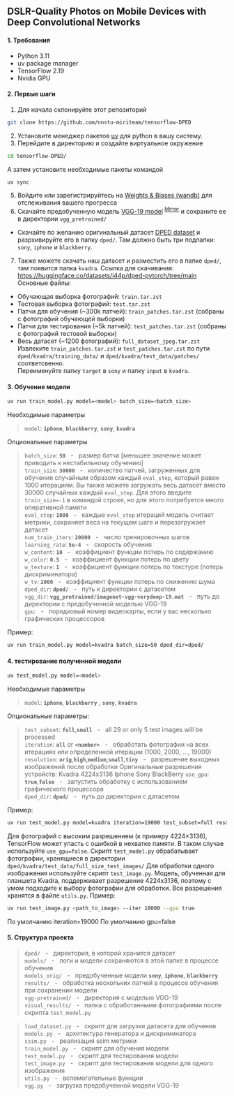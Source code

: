 
## DSLR-Quality Photos on Mobile Devices with Deep Convolutional Networks

#### 1. Требования
- Python 3.11
- uv package manager
- TensorFlow 2.19
- Nvidia GPU

#### 2. Первые шаги
1. Для начала склонируйте этот репозиторий
```bash
git clone https://github.com/nnstu-miriteam/tensorflow-DPED
```
2. Установите менеджер пакетов [uv](https://docs.astral.sh/uv/getting-started/installation) для python в вашу систему.
3. Перейдите в директорию и создайте виртуальное окружение
```bash
cd tensorflow-DPED/
```
А затем установите необходимые пакеты командой
```bash
uv sync
```
5. Войдите или зарегистрируйтесь на [Weights & Biases (wandb)](https://wandb.ai/) для отслеживания вашего прогресса
6. Скачайте предобученную модель [VGG-19 model](https://polybox.ethz.ch/index.php/s/7z5bHNg5r5a0g7k) <sup>[Mirror](https://drive.google.com/file/d/0BwOLOmqkYj-jMGRwaUR2UjhSNDQ/view?usp=sharing&resourcekey=0-Ff-0HUQsoKJxZ84trhsHpA)</sup> и сохраните ее в директории `vgg_pretrained/`
- Скачайте по желанию оригинальный датасет [DPED dataset](http://people.ee.ethz.ch/~ihnatova/#dataset) и разрхивируйте его в папку `dped/`. Там должно быть три подпапки: `sony`, `iphone` и `blackberry`.   
7. Также можете скачать наш датасет и разместить его в папке `dped/`, там появится папка `kvadra`.
Ссылка для скачивания: https://huggingface.co/datasets/i44p/dped-pytorch/tree/main
Основные файлы:
- Обучающая выборка фотографий: `train.tar.zst`
- Тестовая выборка фотографий: `test.tar.zst`
- Патчи для обучения (~300k патчей): `train_patches.tar.zst` (собраны с фотографий обучающей выборки)
- Патчи для тестирования (~5k патчей): `test_patches.tar.zst` (собраны с фотографий тестовой выборки)
- Весь датасет (~1200 фотографий): `full_dataset_jpeg.tar.zst`
Извлеките `train_patches.tar.zst` и `test_patches.tar.zst` по пути `dped/kvadra/training_data/` и `dped/kvadra/test_data/patches/` соответсвенно.  
Переименуйте папку `target` в `sony` и папку `input` в `kvadra`.

#### 3. Обучение модели
```bash
uv run train_model.py model=<model> batch_size=<batch_size>
```
Необходимые параметры

>`model`: **`iphone`**, **`blackberry`**, **`sony`**, **`kvadra`**

Опциональные параметры

>```batch_size```: **```50```** &nbsp; - &nbsp; размер батча [меньшее значение может приводить к нестабильному обучению] <br/>
>```train_size```: **```30000```** &nbsp; - &nbsp; количество патчей, загруженных для обучения случайным образом каждый `eval_step`, который равен 1000 итерациям. Вы также можете загружать весь датасет вместо 30000 случайных каждый `eval_step`. Для этого введите `train_size=-1` в командой строке, но для этого потребуется много оперативной памяти<br/>
>```eval_step```: **```1000```** &nbsp; - &nbsp; каждые ```eval_step``` итераций модель считает метрики, сохраняет веса на текущем шаге и перезагружает датасет<br/>
>```num_train_iters```: **```20000```** &nbsp; - &nbsp; число тренировочных шагов <br/>
>```learning_rate```: **```5e-4```** &nbsp; - &nbsp; скорость обучения <br/>
>```w_content```: **```10```** &nbsp; - &nbsp; коэффициент функции потерь по содержанию<br/>
>```w_color```: **```0.5```** &nbsp; - &nbsp; коэффициент функции потерь по цвету <br/>
>```w_texture```: **```1```** &nbsp; - &nbsp; коэффициент функции потерь по текстуре (потерь дискриминатора) <br/>
>```w_tv```: **```2000```** &nbsp; - &nbsp; коэффициент функции потерь по снижению шума<br/>
>```dped_dir```: **```dped/```** &nbsp; - &nbsp; путь к директории с датасетом<br/>
>```vgg_dir```: **```vgg_pretrained/imagenet-vgg-verydeep-19.mat```** &nbsp; - &nbsp; путь до директории с предобученной моделью VGG-19 <br/>
>```gpu```: &nbsp; - &nbsp; порядковый номер видеокарты, если у вас несколько графических процессоров<br/>

Пример:

```bash
uv run train_model.py model=kvadra batch_size=50 dped_dir=dped/
```

#### 4. тестирование полученной модели

```bash
uv test_model.py model=<model>
```

Необходимые параметры

>```model```: **```iphone```**, **```blackberry```** , **```sony```**, **`kvadra`**

Опциональные параметры:

>```test_subset```: **```full```**,**```small```**  &nbsp; - &nbsp; all 29 or only 5 test images will be processed <br/>
>```iteration```: **```all```** or **```<number>```**  &nbsp; - &nbsp; обработать фотографии на всех итерациях или определенной итерации (1000, 2000, ..., 19000)
>```resolution```: **```orig```**,**```high```**,**```medium```**,**```small```**,**```tiny```** &nbsp; - &nbsp; разрешение выходных изображений после обработки
Оригинальные разрешения устройств:
Kvadra 4224x3136
Iphone
Sony
BlackBerry
>```use_gpu```: **```true```**,**```false```** &nbsp; - &nbsp; запустить обработку с использованием графического процессора <br/>
>```dped_dir```: **```dped/```** &nbsp; - &nbsp; путь до директории с датасетом <br/>  

Пример:

```bash
uv run test_model.py model=kvadra iteration=19000 test_subset=full resolution=orig use_gpu=true 
```
Для фотографий с высоким разрешением (к примеру 4224×3136), TensorFlow может упасть с ошибкой в нехватке памяти. В таком случае используйте `use_gpu=false`.
Скрипт `test_model.py` обрабатывает фотографии, хранящиеся в директории
`dped/kvadra/test_data/full_size_test_images/`
Для обработки одного изображения используйте скрипт `test_image.py`.
Модель, обученная для планшета Kvadra, поддерживает разрешение 4224x3136, поэтому с умом подходите к выбору фотографии для обработки. Все разрешения хранятся в файле `utils.py`.
Пример:
```bash
uv run test_image.py <path_to_image> --iter 18000 --gpu true
```
По умолчанию iteration=19000
По умолчанию gpu=false
<br/>

#### 5. Структура проекта

>```dped/```              &nbsp; - &nbsp; директория, в которой хранится датасет <br/>
>```models/```            &nbsp; - &nbsp; логи и модели сохраняются в этой папке в процессе обучения <br/>
>```models_orig/```       &nbsp; - &nbsp; предобученные модели **`sony`**, **`iphone`**, **`blackberry`** <br/>
>```results/```           &nbsp; - &nbsp; обработка нескольких патчей в процессе обучения при сохранении модели <br/>
>```vgg-pretrained/```    &nbsp; - &nbsp; директория с моделью VGG-19 <br/>
>```visual_results/```    &nbsp; - &nbsp; папка с обработанными фотографиями после скрипта `test_model.py`<br/>

>```load_dataset.py```    &nbsp; - &nbsp; скрипт для загрузки датасета для обучения <br/>
>```models.py```          &nbsp; - &nbsp; архитектура генератора и дискриминатора <br/>
>```ssim.py```            &nbsp; - &nbsp; реализация ssim метрики <br/>
>```train_model.py```     &nbsp; - &nbsp; скрипт для обучения модели <br/>
>```test_model.py```      &nbsp; - &nbsp; скрипт для тестирования модели <br/>
>```test_image.py```      &nbsp; - &nbsp; скрипт для тестирования модели для одного изображения<br/>
>```utils.py```           &nbsp; - &nbsp; вспомогательные функции <br/>
>```vgg.py```             &nbsp; - &nbsp; загрузка предобученной модели VGG-19 <br/>

